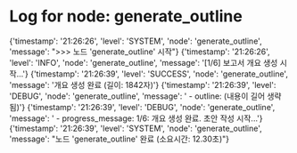 # Log for node: generate_outline

{'timestamp': '21:26:26', 'level': 'SYSTEM', 'node': 'generate_outline', 'message': ">>> 노드 'generate_outline' 시작"}
{'timestamp': '21:26:26', 'level': 'INFO', 'node': 'generate_outline', 'message': '[1/6] 보고서 개요 생성 시작...'}
{'timestamp': '21:26:39', 'level': 'SUCCESS', 'node': 'generate_outline', 'message': '개요 생성 완료 (길이: 1842자)'}
{'timestamp': '21:26:39', 'level': 'DEBUG', 'node': 'generate_outline', 'message': '  - outline: (내용이 길어 생략됨)'}
{'timestamp': '21:26:39', 'level': 'DEBUG', 'node': 'generate_outline', 'message': '  - progress_message: 1/6: 개요 생성 완료. 초안 작성 시작...'}
{'timestamp': '21:26:39', 'level': 'SYSTEM', 'node': 'generate_outline', 'message': "노드 'generate_outline' 완료 (소요시간: 12.30초)"}